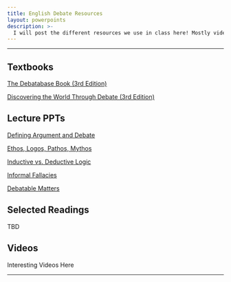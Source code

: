 ```yaml
---
title: English Debate Resources
layout: powerpoints
description: >-
  I will post the different resources we use in class here! Mostly videos and ppts. :)
---
```

---
## Textbooks
[The Debatabase Book (3rd Edition)](https://www.amazon.com/Debatabase-Book-guide-successful-debate/dp/1932716270)

[Discovering the World Through Debate (3rd Edition)](https://www.amazon.com/Discovering-World-Through-Debate-Educational/dp/1932716068)

## Lecture PPTs
[Defining Argument and Debate]()

[Ethos, Logos, Pathos, Mythos]()

[Inductive vs. Deductive Logic]()

[Informal Fallacies]()

[Debatable Matters]()

## Selected Readings

TBD

## Videos
Interesting Videos Here

---